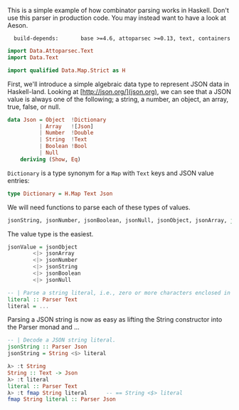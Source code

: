 This is a simple example of how combinator parsing works in Haskell. Don't use this parser in production code. You may instead want to have a look at Aeson.

```
  build-depends:       base >=4.6, attoparsec >=0.13, text, containers
```

```haskell
import Data.Attoparsec.Text
import Data.Text

import qualified Data.Map.Strict as H
```

First, we'll introduce a simple algebraic data type to represent JSON data in Haskell-land. Looking at [http://json.org/](json.org), we can see that a JSON value is always one of the following; a string, a number, an object, an array, true, false, or null.

```haskell
data Json = Object  !Dictionary  
          | Array   ![Json]  
          | Number  !Double 
          | String  !Text        
          | Boolean !Bool  
          | Null
    deriving (Show, Eq)
```

`Dictionary` is a type synonym for a `Map` with `Text` keys and JSON value entries:

```haskell
type Dictionary = H.Map Text Json
```

We will need functions to parse each of these types of values.

```haskell
jsonString, jsonNumber, jsonBoolean, jsonNull, jsonObject, jsonArray, jsonValue :: Parser Json
```

The value type is the easiest.

```haskell
jsonValue = jsonObject
        <|> jsonArray
        <|> jsonNumber
        <|> jsonString
        <|> jsonBoolean
        <|> jsonNull
```

```haskell
-- | Parse a string literal, i.e., zero or more characters enclosed in double quotes.
literal :: Parser Text
literal = ...
```

Parsing a JSON string is now as easy as lifting the String constructor into the Parser monad and ... 

```haskell
-- | Decode a JSON string literal.
jsonString :: Parser Json
jsonString = String <$> literal 
```

```haskell
λ> :t String
String :: Text -> Json
λ> :t literal
literal :: Parser Text
λ> :t fmap String literal      -- == String <$> literal
fmap String literal :: Parser Json
```
